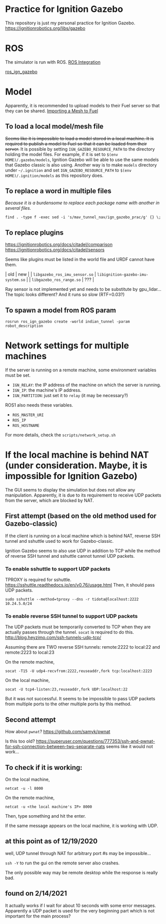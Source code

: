 # Practice for Ignition Gazebo

This repository is just my personal practice for Ignition Gazebo.
https://ignitionrobotics.org/libs/gazebo

# ROS
The simulator is run with ROS.
[ROS Integration](https://ignitionrobotics.org/docs/citadel/ros_integration)

[ros\_ign\_gazebo](https://github.com/ignitionrobotics/ros_ign/tree/melodic/ros_ign_gazebo)

# Model

Apparently, it is recommended to upload models to their Fuel server so that they can be shared.
[Importing a Mesh to Fuel](https://ignitionrobotics.org/api/gazebo/3.2/meshtofuel.html)

## To load a local model/mesh file

<S>Seems like it is impossible to load a model stored in a local machine.
It is required to publish a model to Fuel so that it can be loaded from their server.</S>
It is possible by setting `IGN_GAZEBO_RESOURCE_PATH` to the directory holding the model files.
For example, if it is set to `$(env HOME)/.gazebo/models`, Ignition Gazebo will be able to use the same models that Gazebo classic is also using.
Another way is to make `models` directory under `~/.ignition` and set `IGN_GAZEBO_RESOURCE_PATH` to `$(env HOME)/.ignition/models` as this repository does.

## To replace a word in multiple files

_Because it is a burdensome to replace each package name with another in several files._

```
find . -type f -exec sed -i 's/mav_tunnel_nav/ign_gazebo_prac/g' {} \;
```

## To replace plugins
https://ignitionrobotics.org/docs/citadel/comparison
https://ignitionrobotics.org/docs/citadel/sensors

Seems like plugins must be listed in the world file and URDF cannot have them.

| old | new |
| `libgazebo_ros_imu_sensor.so` | `libignition-gazebo-imu-system.so` |
| `libgazebo_ros_range.so` | ??? |

Ray sensor is not implemented yet and needs to be substitute by gpu_lidar...
The topic looks different? And it runs so slow (RTF=0.03?)

## To spawn a model from ROS param

```
rosrun ros_ign_gazebo create -world indian_tunnel -param robot_description
```

# Network settings for multiple machines

If the server is running on a remote machine, some environment variables must be set.

- `IGN_RELAY`: the IP address of the machine on which the server is running.
- `IGN_IP`: the machine's IP address.
- `IGN_PARTITION`: just set it to `relay` (it may be necessary?)

ROS1 also needs these variables.
- `ROS_MASTER_URI`
- `ROS_IP`
- `ROS_HOSTNAME`

For more details, check the `scripts/network_setup.sh`

# If the local machine is behind NAT (under consideration. Maybe, it is impossible for Ignition Gazebo)

The GUI seems to display the simulation but does not allow any manipulation.
Apparently, it is due to its requirement to receive UDP packets from the server, which are blocked by NAT.

## First attempt (based on the old method used for Gazebo-classic)
If the client is running on a local machine which is behind NAT, reverse SSH tunnel and sshuttle used to work for Gazebo-classic.

Ignition Gazebo seems to also use UDP in addition to TCP while the method of reverse SSH tunnel and sshuttle cannot tunnel UDP packets.

### To enable sshuttle to support UDP packets

TPROXY is required for sshuttle.
https://sshuttle.readthedocs.io/en/v0.76/usage.html
Then, it should pass UDP packets.
```
sudo sshuttle --method=tproxy --dns -r tidota@localhost:2222 10.24.5.0/24
```

### To enable reverse SSH tunnel to support UDP packets

The UDP packets must be temporarily converted to TCP when they are actually passes through the tunnel.
`socat` is required to do this.
http://blog.heyzimo.com/ssh-tunnels-udp-tcp/

Assuming there are TWO reverse SSH tunnels: remote:2222 to local:22 and remote:2223 to local:23

On the remote machine,
```
socat -T15 -U udp4-recvfrom:2222,reuseaddr,fork tcp:localhost:2223
```
On the local machine,
```
socat -U tcp4-listen:23,reuseaddr,fork UDP:localhost:22
```

But it was not successful. It seems to be impossible to pass UDP packets from multiple ports to the other multiple ports by this method.

## Second attempt

How about `pwnat`?
https://github.com/samyk/pwnat

Is this too old?
https://superuser.com/questions/777353/ssh-and-pwnat-for-ssh-connection-between-two-separate-nats
seems like it would not work...

## To check if it is working:

On the local machine,
```
netcat -u -l 8000
```

On the remote machine,
```
netcat -u <the local machine's IP> 8000
```
Then, type something and hit the enter.

If the same message appears on the local machine, it is working with UDP.


## at this point as of 12/19/2020

well, UDP tunnel through NAT for arbitrary port #s may be impossible...

`ssh -Y` to run the gui on the remote server also crashes.

The only possible way may be remote desktop while the response is really bad.

## found on 2/14/2021
It actually works if I wait for about 10 seconds with some error messages.
Apparently a UDP packet is used for the very beginning part which is not
important for the main process?